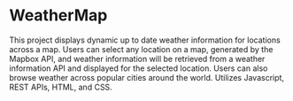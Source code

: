 # WeatherMap

This project displays dynamic up to date weather information for locations across a map. Users can select any location on a map, generated by the Mapbox API, and weather information will be retrieved from a weather information API and displayed for the selected location. Users can also browse weather across popular cities around the world. Utilizes Javascript, REST APIs, HTML, and CSS.
